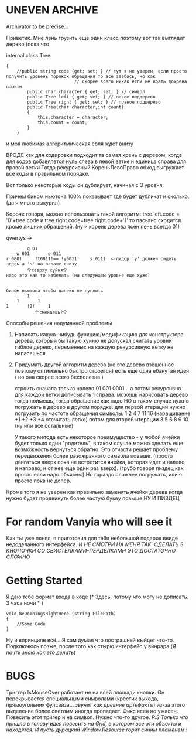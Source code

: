 # UNEVEN ARCHIVE
Archivator to be precise... 

Приветик. Мне лень грузить еще один класс поэтому вот так выглядит дерево (пока что

internal class Tree
        
	{ 
	    //public string code {get; set; } // тут я не уверен, если просто получить уровень поряжок обращения то все заебись, но как
	    				      // скорее всего никак если не жрать дохрена памяти
            public char character { get; set; } // символ
            public Tree left { get; set; } // левое поддерево
            public Tree right { get; set; } // правое поддерево
            public Tree(char character,int count)
            {
                this.character = character;
                this.count = count;
            }           
        }
	
и моя любимая алгоритмическая ебля ждет внизу
	
ВРОДЕ как для кодировки подходит та самая хрень с деревом, когда для кодов добавялется нуль слева в левой ветке и единица справа для правой ветки
Тогда рекурсивный КореньЛевоПраво обход выгружает все коды в правильном порядке.

Вот только некоторые коды он дублирует, начиная с 3 уровня. 

Причем бином ньютона 100% показывает где будет дубликат и сколько. (да я много выкурил)

Короче говоря, можно использовать такой алгоритм: tree.left.code = '0'+tree.code и tree.right.code=tree.right.code+'1'
то пасьянс сходится кроме лишних обращений. (ну и корень дерева ясен пень всегда 01)

qwertys -> 	

			
			q 01 
		w 001		e 011
	r 0001	   !t0011!== !y0011!	s 0111  <-пидор 'y' должен сидеть здесь а 's' на параше снизу	
		    个сверху хуйня个
	надо это как то избежать (на следующем уровне еще хуже)
	
		 
	бином ньютона чтобы далеко не гуглить
			1
		1		1
	1		!2!		1
	           个смекаешь?个
Способы решения надуманной проблемы		
1) Написать какую-нибудь функцию/модификацию для конструктора дерева, который бы такую хуйню не допускал
	считать уровни гиблое дерево, переменных на каждую рекурсивную ветку не напасешься
	
2) Придумать другой алгоритм дерева (но это дерево взешенное поэтому оптимально быстро строится)
есть  еще одна ебанутая идея ( но она скорее всего бесполезна )


	строить сначала только налево 01 001 0001...
	а потом рекурсивно для каждой ветки дописывать 1 справа. 
	можешь нарисовать дерево тогда поймешь, тогда обращение как надо 
	НО в таком случае нужно погружать в дерево в другом порядке.
	для первой итерации нужно погрузить по частоте обращения символы:
		1 2 4 7 11 16  (наращивание +1 +2 +3 +4 отсчитать легко)
	потом для второй итерации
		3 5 6 8 9 10 (ну или все остальные)
	
	У такого метода есть некоторое преимущество - у любой ячейки будет только один "родитель", в таком случае можно сделать
	еще возможность вернуться обратно. Это отчасти решает проблему передвижения более разожранного символа повыше. (просто двигаться вверх пока не встретится ячейка, которая идет и налево, и направо, и от нее еще один раз вверх). (грубо говоря пиздец как просто если надо обьясню)
	Но гораздо сложнее погружать, или я просто пока не допер.
	
		
Кроме того я не уверен как правильно заменять ячейки дерева когда нужно будет продвинуть более частую букву повыше
НУ И ПИЗДЕЦ 
	
# For random Vanyia who will see it

Как ты уже понял, я приготовил для тебя небольшой подарок ввиде недоделанного интерфейса.
*И НЕ СМОТРИ НА МЕНЯ ТАК. СДЕЛАТЬ 3 КНОПОЧКИ СО СВИСТЕЛКАМИ-ПЕРДЕЛКАМИ ЭТО ДОСТАТОЧНО СЛОЖНО*

# Getting Started

Я даю тебе формат входа в коде (* Здесь, потому что могу не дописать. 3 часа ночи * )

```
void WeDoThingsRightHere (string FilePath)
{
	//Some Code
}
```
Ну и впринципе всё... Я сам думал что пострашней выйдет что-то. Подключюсь позже, после того как стырю интерфейс у винрара (*Я почти знаю как это делать*)

# BUGS

Триггер IsMouseOver работает не на всей площади кнопки. Он перекрывается специальными символами 
(крестик выхода, прямоугольник фулсайза... *звучит как древние артефакты*)
из-за этого выделение более светлым иногда пропадает.
Фикс ясен но ужасен. Повесить этот тригер и на символ. 
Нужно что-то другое.
*P.S Только что пришла в голову идея повесить на Grid, в котором все эти объекты и находятся.
И пусть дурацкий Window.Resourse горит синим пламенем !*
